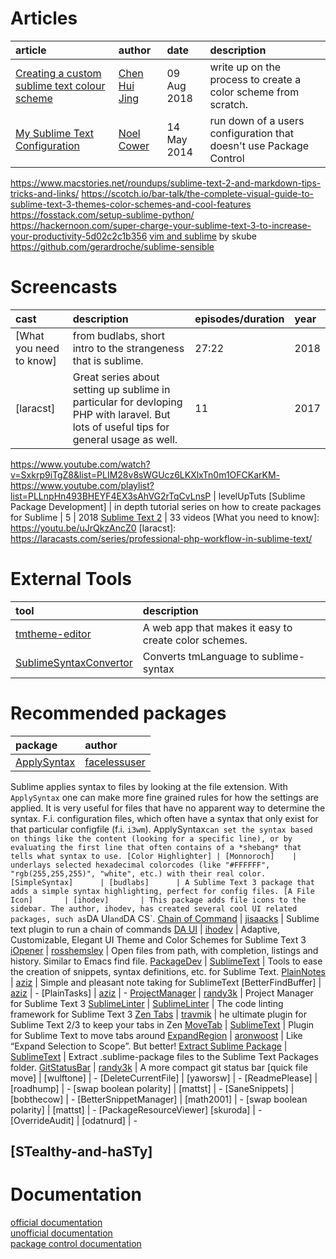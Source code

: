 # Articles
article | author | date | description
:-------|:-------|:-----|:-----------
[Creating a custom sublime text colour scheme](https://www.chenhuijing.com/blog/creating-a-custom-sublime-text-colour-scheme/) | [Chen Hui Jing](https://www.chenhuijing.com) | 09 Aug 2018 | write up on the process to create a color scheme from scratch.
[My Sublime Text Configuration](https://spifftastic.net/post/2014/05/my-sublime-text-configuration/) | [Noel Cower](https://spifftastic.net) | 14 May 2014 | run down of a users configuration that doesn't use Package Control
https://www.macstories.net/roundups/sublime-text-2-and-markdown-tips-tricks-and-links/
https://scotch.io/bar-talk/the-complete-visual-guide-to-sublime-text-3-themes-color-schemes-and-cool-features
https://fosstack.com/setup-sublime-python/
https://hackernoon.com/super-charge-your-sublime-text-3-to-increase-your-productivity-5d02c2c1b356
[vim and sublime](https://gist.github.com/skube/90234f30cf3c17957040) by skube
https://github.com/gerardroche/sublime-sensible

# Screencasts
| cast | description | episodes/duration | year |
|:-----|:------------|:---------|:-----|
|[What you need to know]|from budlabs, short intro to the strangeness that is sublime. | 27:22 | 2018
|[laracst]| Great series about setting up sublime in particular for devloping PHP with laravel. But lots of useful tips for general usage as well. | 11 | 2017
https://www.youtube.com/watch?v=Sxkrp9iTgZ8&list=PLIM28v8sWGUcz6LKXlxTn0m1OFCKarKM-
https://www.youtube.com/playlist?list=PLLnpHn493BHEYF4EX3sAhVG2rTqCvLnsP | levelUpTuts
[Sublime Package Development] | in depth tutorial series on how to create packages for Sublime | 5 | 2018
[Sublime Text 2](https://www.youtube.com/watch?v=5AV9zJH2n_Y&list=PLmJpVU-TdmVtTLooKvX3jcrOziPjlWrD4) | 33 videos
[What you need to know]: https://youtu.be/uJrQkzAncZ0
[laracst]: https://laracasts.com/series/professional-php-workflow-in-sublime-text/

# External Tools
tool | description
:--- |:-----------
[tmtheme-editor](https://tmtheme-editor.herokuapp.com/#!/editor/theme/Monokai) | A web app that makes it easy to create color schemes.  
[SublimeSyntaxConvertor](https://github.com/aziz/SublimeSyntaxConvertor) | Converts tmLanguage to sublime-syntax
   

# Recommended packages

package             | author         
:------------------ |:-------------- 
[ApplySyntax]       | [facelessuser] |
Sublime applies syntax to files by looking at the file extension. With `ApplySyntax` one can make more fine grained rules for how the settings are applied. It is very useful for files that have no apparent way to determine the syntax. F.i. configuration files, which often have a syntax that only exist for that particular configfile (f.i. `i3wm`). ApplySyntax` can set the syntax based on things like the content (looking for a specific line), or by evaluating the first line that often contains of a *shebang* that tells what syntax to use.
[Color Highlighter] | [Monnoroch]    |
underlays selected hexadecimal colorcodes (like "#FFFFFF", "rgb(255,255,255)", "white", etc.) with their real color.
[SimpleSyntax]      | [budlabs]      |
A Sublime Text 3 package that adds a simple syntax highlighting, perfect for config files.
[A File Icon]       | [ihodev]       |
This package adds file icons to the sidebar. The author, ihodev, has created several cool UI related packages, such as `DA UI` and `DA CS`.
[Chain of Command]  | [jisaacks]     |
Sublime text plugin to run a chain of commands
[DA UI]             | [ihodev]       |
Adaptive, Customizable, Elegant UI Theme and Color Schemes for Sublime Text 3
[iOpener]           | [rosshemsley]  |
Open files from path, with completion, listings and history. Similar to Emacs find file.
[PackageDev]        | [SublimeText]  |
Tools to ease the creation of snippets, syntax definitions, etc. for Sublime Text.
[PlainNotes]        | [aziz]         |
Simple and pleasant note taking for SublimeText
[BetterFindBuffer] | [aziz] | -
[PlainTasks] | [aziz] | -
[ProjectManager]    | [randy3k]      |
Project Manager for Sublime Text 3
[SublimeLinter]     | [SublimeLinter] |
The code linting framework for Sublime Text 3
[Zen Tabs]          | [travmik]      |
he ultimate plugin for Sublime Text 2/3 to keep your tabs in Zen
[MoveTab]           | [SublimeText]  |
Plugin for Sublime Text to move tabs around
[ExpandRegion]      | [aronwoost]    |
Like “Expand Selection to Scope”. But better!
[Extract Sublime Package] | [SublimeText] |
Extract .sublime-package files to the Sublime Text Packages folder.
[GitStatusBar] | [randy3k] | A more compact git status bar
[quick file move] | [wulftone] | -
[DeleteCurrentFile] | [yaworsw] | -
[ReadmePlease] | [roadhump] | -
[swap boolean polarity] | [mattst] | -
[SaneSnippets] | [bobthecow] | -
[BetterSnippetManager] | [math2001] | -
[swap boolean polarity] | [mattst] | -
[PackageResourceViewer] [skuroda] | -
[OverrideAudit] | [odatnurd] | -

## [STealthy-and-haSTy]

[PlainTasks video]: https://www.youtube.com/watch?v=LsfGhjRVJwk

# Documentation
[official documentation](https://www.sublimetext.com/docs/3/)  
[unofficial documentation](http://docs.sublimetext.info/en/latest/)  
[package control documentation](https://packagecontrol.io/docs)  

[GitStatusBar]: https://github.com/randy3k/GitStatusBar
[SimpleSyntax]: https://github.com/budlabs/SimpleSyntax
[budlabs]: https://github.com/budlabs
[A File Icon]: https://github.com/ihodev/a-file-icon
[ihodev]: https://github.com/ihodev
[ApplySyntax]: https://github.com/facelessuser/ApplySyntax
[facelessuser]: https://github.com/facelessuser
[Chain of Command]: https://github.com/jisaacks/ChainOfCommand
[jisaacks]: https://github.com/jisaacks
[Color Highlighter]: https://github.com/Monnoroch/ColorHighlighter
[Monnoroch]: https://github.com/Monnoroch/ColorHighlighter
[DA UI]: https://github.com/ihodev/sublime-da-ui
[Extract Sublime Package]: https://github.com/SublimeText/ExtractSublimePackage
[SublimeText]: https://github.com/SublimeText
[File Rename]: https://github.com/brianlow/FileRename
[brianlow]: https://github.com/brianlow
[iOpener]: https://github.com/rosshemsley/iOpener
[rosshemsley]: https://github.com/rosshemsley
[PackageDev]: https://github.com/SublimeText/PackageDev
[PlainNotes]: https://github.com/aziz/PlainNotes
[aziz]: https://github.com/aziz
[ProjectManager]: https://github.com/randy3k/ProjectManager
[randy3k]: https://github.com/randy3k
[SnippetMaker]: https://github.com/jugyo/SublimeSnippetMaker
[jugyo]: https://github.com/jugyo 
[SublimeLinter]: http://www.sublimelinter.com/en/stable/
[Zen Tabs]: https://github.com/travmik/ZenTabs
[travmik]: https://github.com/travmik 
[MoveTab]: https://github.com/SublimeText/MoveTab
[ExpandRegion]: https://github.com/aronwoost/sublime-expand-region
[aronwoost]: https://github.com/aronwoost

